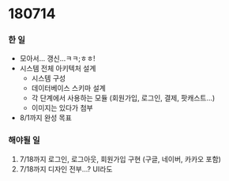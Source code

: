 # 180714

### 한 일
- 모아서... 갱신...ㅋㅋ;ㅎㅎ!
- 시스템 전체 아키텍처 설계
  * 시스템 구성
  * 데이터베이스 스키마 설계
  * 각 단계에서 사용하는 모듈 (회원가입, 로그인, 결제, 팟캐스트...)
  * 이미지는 있다가 첨부
- 8/1까지 완성 목표

### 해야될 일
1. 7/18까지 로그인, 로그아웃, 회원가입 구현 (구글, 네이버, 카카오 포함)
2. 7/18까지 디자인 전부...? UI라도

